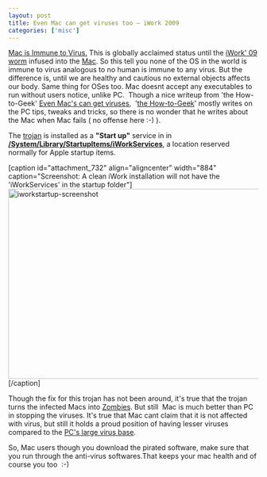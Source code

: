 ```yaml
---
layout: post
title: Even Mac can get viruses too – iWork 2009
categories: ['misc']
---
```

<a href="http://www.youtube.com/watch?v=M3Z386vXrt4">Mac is Immune to Virus.</a> This is globally acclaimed status until the <a href="http://www.intego.com/news/ism0901.asp">iWork' 09 worm</a> infused into the <a href="http://www.maheshsubramaniya.com/tag/mac/">Mac</a>. So this tell you none of the OS in the world is immune to virus analogous to no human is immune to any virus. But the difference is, until we are healthy and cautious no external objects affects our body. Same thing for OSes too. Mac doesnt accept any executables to run without users notice, unlike PC.  Though a nice writeup from 'the How-to-Geek' <a href="http://feeds.howtogeek.com/~r/HowToGeek/~3/Txu4Y3AY778/">Even Mac's can get viruses</a>,  '<a href="http://www.howtogeek.com">the How-to-Geek</a>' mostly writes on the PC tips, tweaks and tricks, so there is no wonder that he writes about the Mac when Mac fails ( no offense here :-) ).

The <a href="http://en.wikipedia.org/wiki/Trojan_horse_(computing)">trojan</a> is installed as a <strong>"Start up"</strong> service in in <a href="http://www.insanelymac.com/iwork-09-trojan-beware/"><strong>/System/Library/StartupItems/iWorkServices</strong></a>, a location reserved normally for Apple startup items.

[caption id="attachment_732" align="aligncenter" width="884" caption="Screenshot: A clean iWork installation will not have the &#39;iWorkServices&#39; in the startup folder"]<img class="size-large wp-image-732" title="iworkstartup-screenshot" src="../images/2009/04/iworkstartup-screenshot-1024x444.png" alt="iworkstartup-screenshot" width="884" height="383" />[/caption]
<p style="text-align: left;">Though the fix for this trojan has not been around, it's true that the trojan turns the infected Macs into <a href="http://en.wikipedia.org/wiki/Zombie">Zombies</a>. But still  Mac is much better than PC in stopping the viruses. It's true that Mac cant claim that it is not affected with virus, but still it holds a proud position of having lesser viruses compared to the <a href="http://www.networkworld.com/news/2008/040408-number-of-viruses-to-top.html">PC's large virus base</a>.</p>
<p style="text-align: left;">So, Mac users though you download the pirated software, make sure that you run through the anti-virus softwares.That keeps your mac health and of course you too  :-)</p>
